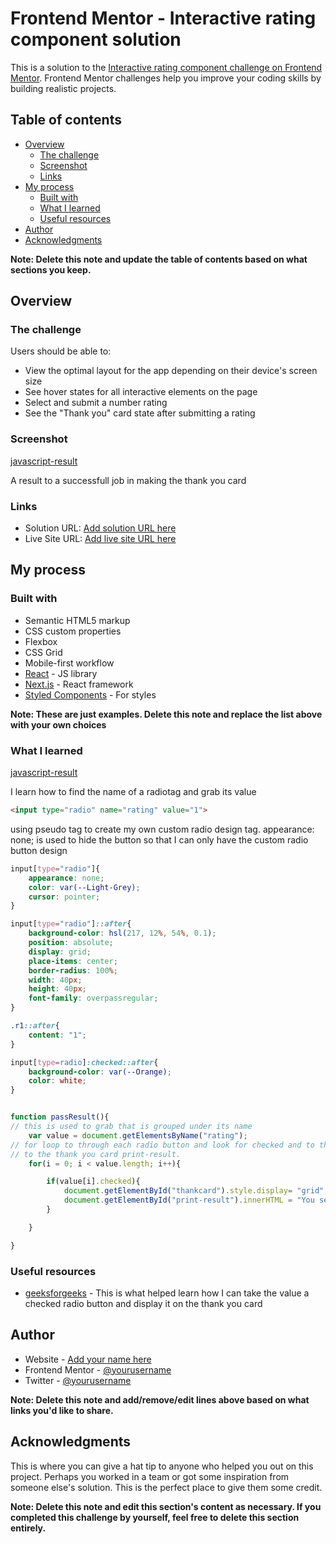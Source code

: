 # Frontend Mentor - Interactive rating component solution

This is a solution to the [Interactive rating component challenge on Frontend Mentor](https://www.frontendmentor.io/challenges/interactive-rating-component-koxpeBUmI). Frontend Mentor challenges help you improve your coding skills by building realistic projects. 

## Table of contents

- [Overview](#overview)
  - [The challenge](#the-challenge)
  - [Screenshot](#screenshot)
  - [Links](#links)
- [My process](#my-process)
  - [Built with](#built-with)
  - [What I learned](#what-i-learned)
  - [Useful resources](#useful-resources)
- [Author](#author)
- [Acknowledgments](#acknowledgments)

**Note: Delete this note and update the table of contents based on what sections you keep.**

## Overview

### The challenge

Users should be able to:

- View the optimal layout for the app depending on their device's screen size
- See hover states for all interactive elements on the page
- Select and submit a number rating
- See the "Thank you" card state after submitting a rating

### Screenshot

[javascript-result](images/result/javascript.png)

A result to a successfull job in making the thank you card

### Links

- Solution URL: [Add solution URL here](https://your-solution-url.com)
- Live Site URL: [Add live site URL here](https://your-live-site-url.com)

## My process

### Built with

- Semantic HTML5 markup
- CSS custom properties
- Flexbox
- CSS Grid
- Mobile-first workflow
- [React](https://reactjs.org/) - JS library
- [Next.js](https://nextjs.org/) - React framework
- [Styled Components](https://styled-components.com/) - For styles

**Note: These are just examples. Delete this note and replace the list above with your own choices**

### What I learned

[javascript-result](images/result/javascript.png)

I learn how to find the name of a radiotag and grab its value
```html
<input type="radio" name="rating" value="1">
```
using pseudo tag to create my own custom radio design tag.
appearance: none; is used to hide the button so that I can only have the custom radio button design
```css
input[type="radio"]{
    appearance: none;
    color: var(--Light-Grey);
    cursor: pointer;
}

input[type="radio"]::after{
    background-color: hsl(217, 12%, 54%, 0.1);
    position: absolute;
    display: grid;
    place-items: center;
    border-radius: 100%;
    width: 40px;
    height: 40px;
    font-family: overpassregular;
}

.r1::after{
    content: "1";
}

input[type=radio]:checked::after{
    background-color: var(--Orange);
    color: white;
}
```

```js

function passResult(){
// this is used to grab that is grouped under its name
    var value = document.getElementsByName("rating");
// for loop to through each radio button and look for checked and to then print on
// to the thank you card print-result.
    for(i = 0; i < value.length; i++){

        if(value[i].checked){
            document.getElementById("thankcard").style.display= "grid";
            document.getElementById("print-result").innerHTML = "You selected " + value[i].value + " out of 5";
        }

    }

}
```
### Useful resources

- [geeksforgeeks](https://www.geeksforgeeks.org/how-to-get-value-of-selected-radio-button-using-javascript/) - This is what helped learn how I can take the value a checked radio button and display it on the thank you card

## Author

- Website - [Add your name here](https://www.your-site.com)
- Frontend Mentor - [@yourusername](https://www.frontendmentor.io/profile/yourusername)
- Twitter - [@yourusername](https://www.twitter.com/yourusername)

**Note: Delete this note and add/remove/edit lines above based on what links you'd like to share.**

## Acknowledgments

This is where you can give a hat tip to anyone who helped you out on this project. Perhaps you worked in a team or got some inspiration from someone else's solution. This is the perfect place to give them some credit.

**Note: Delete this note and edit this section's content as necessary. If you completed this challenge by yourself, feel free to delete this section entirely.**
